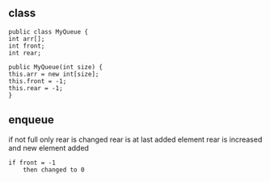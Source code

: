 ## class
```
public class MyQueue {  
int arr[];  
int front;  
int rear;  
  
public MyQueue(int size) {  
this.arr = new int[size];  
this.front = -1;  
this.rear = -1;  
}
```

## enqueue

if not full
	only rear is changed
	rear is at last added element
	rear is increased and new element added
	
	if front = -1
		then changed to 0
	
	